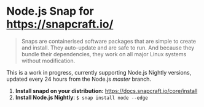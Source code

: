 # Node.js Snap for https://snapcraft.io/

> Snaps are containerised software packages that are simple to create and install. They auto-update and are safe to run. And because they bundle their dependencies, they work on all major Linux systems without modification.

This is a work in progress, currently supporting Node.js Nightly versions, updated every 24 hours from the Node.js _master_ branch.

1. **Install snapd on your distribution:** https://docs.snapcraft.io/core/install
2. **Install Node.js Nightly**: `$ snap install node --edge`

